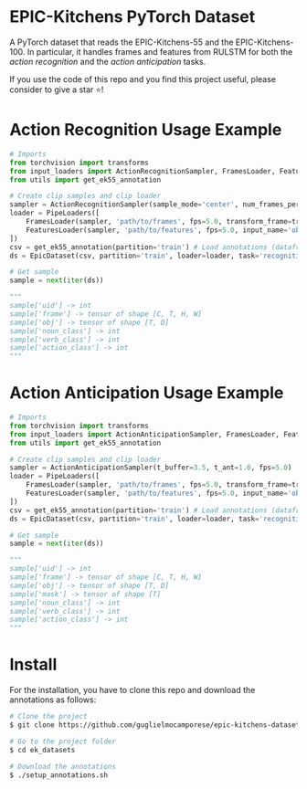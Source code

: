 # EPIC-Kitchens PyTorch Dataset

A PyTorch dataset that reads the EPIC-Kitchens-55 and the EPIC-Kitchens-100.
In particular, it handles frames and features from RULSTM for both the *action recognition* and the *action anticipation* tasks.

If you use the code of this repo and you find this project useful, please consider to give a star ⭐!

# Action Recognition Usage Example

```python
# Imports
from torchvision import transforms
from input_loaders import ActionRecognitionSampler, FramesLoader, FeaturesLoader, PipeLoaders
from utils import get_ek55_annotation

# Create clip samples and clip loader
sampler = ActionRecognitionSampler(sample_mode='center', num_frames_per_action=16)
loader = PipeLoaders([
    FramesLoader(sampler, 'path/to/frames', fps=5.0, transform_frame=transforms.ToTensor()),
    FeaturesLoader(sampler, 'path/to/features', fps=5.0, input_name='obj'),
])
csv = get_ek55_annotation(partition='train') # Load annotations (dataframe)
ds = EpicDataset(csv, partition='train', loader=loader, task='recognition') # Create the EK dataset

# Get sample
sample = next(iter(ds))

"""
sample['uid'] -> int
sample['frame'] -> tensor of shape [C, T, H, W]
sample['obj'] -> tensor of shape [T, D]
sample['noun_class'] -> int
sample['verb_class'] -> int
sample['action_class'] -> int
"""

```

# Action Anticipation Usage Example

```python
# Imports
from torchvision import transforms
from input_loaders import ActionAnticipationSampler, FramesLoader, FeaturesLoader, PipeLoaders
from utils import get_ek55_annotation

# Create clip samples and clip loader
sampler = ActionAnticipationSampler(t_buffer=3.5, t_ant=1.0, fps=5.0)
loader = PipeLoaders([
    FramesLoader(sampler, 'path/to/frames', fps=5.0, transform_frame=transforms.ToTensor()),
    FeaturesLoader(sampler, 'path/to/features', fps=5.0, input_name='obj'),
])
csv = get_ek55_annotation(partition='train') # Load annotations (dataframe)
ds = EpicDataset(csv, partition='train', loader=loader, task='recognition') # Create the EK dataset

# Get sample
sample = next(iter(ds))

"""
sample['uid'] -> int
sample['frame'] -> tensor of shape [C, T, H, W]
sample['obj'] -> tensor of shape [T, D]
sample['mask'] -> tensor of shape [T]
sample['noun_class'] -> int
sample['verb_class'] -> int
sample['action_class'] -> int
"""

```

# Install

For the installation, you have to clone this repo and download the annotations as follows:

```sh
# Clone the project
$ git clone https://github.com/guglielmocamporese/epic-kitchens-dataset-pytorch.git ek_datasets

# Go to the project folder
$ cd ek_datasets

# Download the annotations
$ ./setup_annotations.sh
```

